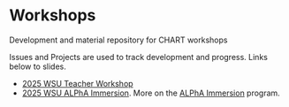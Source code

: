 # Workshops
Development and material repository for CHART workshops

Issues and Projects are used to track development and progress. Links below to slides.

- [2025 WSU Teacher Workshop](https://docs.google.com/presentation/d/1HTT3ggrcZIPg0sAOS5PjJAMu63PWaPvtxbkSHkQ-zK4/edit?usp=sharing)
- [2025 WSU ALPhA Immersion](https://docs.google.com/presentation/d/1zQpkGZgTLg1Xvwx856mgcS72LKGGZHH5m2WXpPX43_8/edit?usp=sharing). More on the [ALPhA Immersion](https://advlab.org/immersions.html) program.
